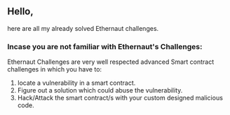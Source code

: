 ## Hello,

here are all my already solved Ethernaut challenges.

### Incase you are not familiar with Ethernaut's Challenges:

Ethernaut Challenges are very well respected advanced Smart contract challenges in which you have to:

1. locate a vulnerability in a smart contract.
2. Figure out a solution which could abuse the vulnerability.
3. Hack/Attack the smart contract/s with your custom designed malicious code.
